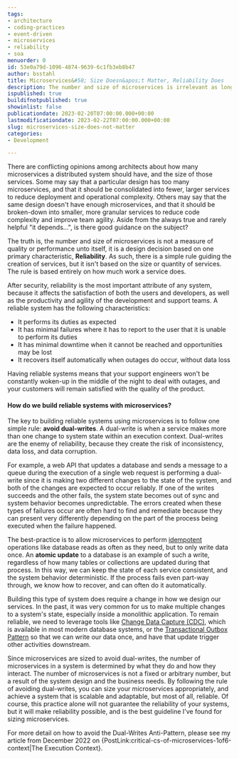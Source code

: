 ```yaml
---
tags:
- architecture
- coding-practices
- event-driven
- microservices
- reliability
- soa
menuorder: 0
id: 53e0a79d-1096-4874-9639-6c1fb3eb8b47
author: bsstahl
title: Microservices&#58; Size Doesn&apos;t Matter, Reliability Does
description: The number and size of microservices is irrelevant as long as they are reliable
ispublished: true
buildifnotpublished: true
showinlist: false
publicationdate: 2023-02-20T07:00:00.000+00:00
lastmodificationdate: 2023-02-22T07:00:00.000+00:00
slug: microservices-size-does-not-matter
categories:
- Development

---
```

There are conflicting opinions among architects about how many microservices a distributed system should have, and the size of those services. Some may say that a particular design has too many microservices, and that it should be consolidated into fewer, larger services to reduce deployment and operational complexity. Others may say that the same design doesn't have enough microservices, and that it should be broken-down into smaller, more granular services to reduce code complexity and improve team agility. Aside from the always true and rarely helpful "it depends...", is there good guidance on the subject?

The truth is, the number and size of microservices is not a measure of quality or performance unto itself, it is a design decision based on one primary characteristic, **Reliability**. As such, there is a simple rule guiding the creation of services, but it isn't based on the size or quantity of services. The rule is based entirely on how much work a service does.

After security, reliability is the most important attribute of any system, because it affects the satisfaction of both the users and developers, as well as the productivity and agility of the development and support teams. A reliable system has the following characteristics:

* It performs its duties as expected
* It has minimal failures where it has to report to the user that it is unable to perform its duties
* It has minimal downtime when it cannot be reached and opportunities may be lost
* It recovers itself automatically when outages do occur, without data loss

Having reliable systems means that your support engineers won't be constantly woken-up in the middle of the night to deal with outages, and your customers will remain satisfied with the quality of the product.

#### How do we build reliable systems with microservices?

The key to building reliable systems using microservices is to follow one simple rule: **avoid dual-writes**. A dual-write is when a service makes more than one change to system state within an execution context. Dual-writes are the enemy of reliability, because they create the risk of inconsistency, data loss, and data corruption.

For example, a web API that updates a database and sends a message to a queue during the execution of a single web request is performing a dual-write since it is making two different changes to the state of the system, and both of the changes are expected to occur reliably. If one of the writes succeeds and the other fails, the system state becomes out of sync and system behavior becomes unpredictable. The errors created when these types of failures occur are often hard to find and remediate because they can present very differently depending on the part of the process being executed when the failure happened.

The best-practice is to allow microservices to perform [idempotent](https://en.wikipedia.org/wiki/Idempotence "Idempotence is the ability to execute a task an arbitrary number of times (&gt;1) and have the resulting state of the system be the same as if the task was executed once.") operations like database reads as often as they need, but to only write data once. An **atomic update** to a database is an example of such a write, regardless of how many tables or collections are updated during that process. In this way, we can keep the state of each service consistent, and the system behavior deterministic. If the process fails even part-way through, we know how to recover, and can often do it automatically.

Building this type of system does require a change in how we design our services. In the past, it was very common for us to make multiple changes to a system's state, especially inside a monolithic application. To remain reliable, we need to leverage tools like [Change Data Capture (CDC)](https://en.wikipedia.org/wiki/Change_data_capture "Events created by a database system when data updates occur that can reliably trigger downstream actions"), which is available in most modern database systems, or the [Transactional Outbox Pattern](https://learn.microsoft.com/en-us/azure/architecture/best-practices/transactional-outbox-cosmos "Reliably update a data store AND take additional downstream action by atomically writing 2 updates to the data store, the state update, and an event that is monitored for by another system and used to take the additional action") so that we can write our data once, and have that update trigger other activities downstream.

Since microservices are sized to avoid dual-writes, the number of microservices in a system is determined by what they do and how they interact. The number of microservices is not a fixed or arbitrary number, but a result of the system design and the business needs. By following the rule of avoiding dual-writes, you can size your microservices appropriately, and achieve a system that is scalable and adaptable, but most of all, reliable. Of course, this practice alone will not guarantee the reliability of your systems, but it will make reliability possible, and is the best guideline I've found for sizing microservices.

For more detail on how to avoid the Dual-Writes Anti-Pattern, please see my article from December 2022 on {PostLink:critical-cs-of-microservices-1of6-context|The Execution Context}.

